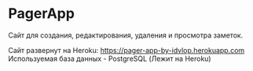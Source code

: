 # PagerApp
Сайт для создания, редактирования, удаления и просмотра заметок.


Сайт развернут на Heroku: https://pager-app-by-idvlop.herokuapp.com
Используемая база данных - PostgreSQL (Лежит на Heroku)
